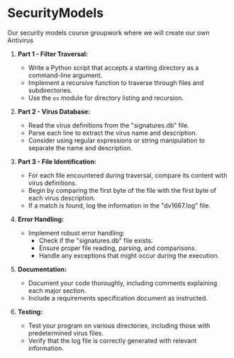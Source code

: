 # SecurityModels
Our security models course groupwork where we will create our own Antivirus

1. **Part 1 - Filter Traversal:**
   - Write a Python script that accepts a starting directory as a command-line argument.
   - Implement a recursive function to traverse through files and subdirectories.
   - Use the `os` module for directory listing and recursion.

2. **Part 2 - Virus Database:**
   - Read the virus definitions from the "signatures.db" file.
   - Parse each line to extract the virus name and description.
   - Consider using regular expressions or string manipulation to separate the name and description.

3. **Part 3 - File Identification:**
   - For each file encountered during traversal, compare its content with virus definitions.
   - Begin by comparing the first byte of the file with the first byte of each virus description.
   - If a match is found, log the information in the "dv1667.log" file.

4. **Error Handling:**
   - Implement robust error handling:
     - Check if the "signatures.db" file exists.
     - Ensure proper file reading, parsing, and comparisons.
     - Handle any exceptions that might occur during the execution.

5. **Documentation:**
   - Document your code thoroughly, including comments explaining each major section.
   - Include a requirements specification document as instructed.

6. **Testing:**
   - Test your program on various directories, including those with predetermined virus files.
   - Verify that the log file is correctly generated with relevant information.
